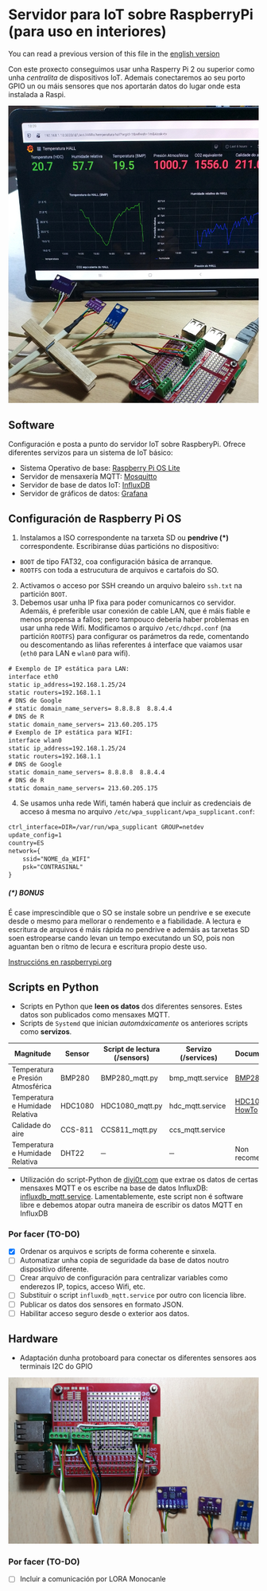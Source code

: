 # Servidor para IoT sobre RaspberryPi (para uso en interiores)
You can read a previous version of this file in the <a href="README_en.md">english version</a></p>

Con este proxecto conseguimos usar unha Rasperry Pi 2 ou superior como unha _centralita_ de dispositivos IoT. Ademais conectaremos ao seu porto GPIO un ou máis sensores que nos aportarán datos do lugar onde esta instalada a Raspi.

![Raspberry PI, sensores e Grafana](documentacion/imaxes/raspberry-sensors-and-grafana.jpg)

## Software
Configuración e posta a punto do servidor IoT sobre RaspberyPi. Ofrece diferentes servizos para un sistema de IoT básico:

* Sistema Operativo de base: [Raspberry Pi OS Lite](https://www.raspberrypi.org/software/)
* Servidor de mensaxería MQTT: [Mosquitto](https://mosquitto.org/)
* Servidor de base de datos IoT: [InfluxDB](https://www.influxdata.com/products/influxdb/)
* Servidor de gráficos de datos: [Grafana](https://grafana.com/)

## Configuración de Raspberry Pi OS
1. Instalamos a ISO correspondente na tarxeta SD ou __pendrive (*)__ correspondente. Escribiranse dúas particións no dispositivo:
  - `BOOT` de tipo FAT32, coa configuración básica de arranque.
  - `ROOTFS` con toda a estrucutura de arquivos e cartafois do SO.
2. Activamos o acceso por SSH creando un arquivo baleiro `ssh.txt` na partición `BOOT`.
3. Debemos usar unha IP fixa para poder comunicarnos co servidor. Ademáis, é preferible usar conexión de cable LAN, que é máis fiable e menos propensa a fallos; pero tampouco debería haber problemas en usar unha rede Wifi. Modificamos o arquivo `/etc/dhcpd.conf` (na partición `ROOTFS`) para configurar os parámetros da rede, comentando ou descomentando as liñas referentes á interface que vaiamos usar (`eth0` para LAN e `wlan0` para wifi).
```
# Exemplo de IP estática para LAN:
interface eth0
static ip_address=192.168.1.25/24
static routers=192.168.1.1
# DNS de Google
# static domain_name_servers= 8.8.8.8  8.8.4.4
# DNS de R
static domain_name_servers= 213.60.205.175
# Exemplo de IP estática para WIFI:
interface wlan0
static ip_address=192.168.1.25/24
static routers=192.168.1.1
# DNS de Google
static domain_name_servers= 8.8.8.8  8.8.4.4
# DNS de R
static domain_name_servers= 213.60.205.175
```

4. Se usamos unha rede Wifi, tamén haberá que incluir as credenciais de acceso á mesma no arquivo `/etc/wpa_supplicant/wpa_supplicant.conf`:
```
ctrl_interface=DIR=/var/run/wpa_supplicant GROUP=netdev
update_config=1
country=ES
network={
	ssid="NOME_da_WIFI"
	psk="CONTRASINAL"
}
```
##### (*) BONUS

É case imprescindible que o SO se instale sobre un pendrive e se execute desde o mesmo para mellorar o rendemento e a fiabilidade. A lectura e escritura de arquivos é máis rápida no pendrive e ademáis as tarxetas SD soen estropearse cando levan un tempo executando un SO, pois non aguantan ben o ritmo de lecura e escritura propio deste uso.

[Instruccións en raspberrypi.org](https://www.raspberrypi.org/documentation/hardware/raspberrypi/bootmodes/msd.md)

## Scripts en Python
* Scripts en Python que __leen os datos__ dos diferentes sensores. Estes datos son publicados como mensaxes MQTT.
* Scripts de `Systemd` que inician *automáxicamente* os anteriores scripts como **servizos**.

| Magnitude | Sensor | Script de lectura (/sensors) | Servizo (/services) | Documentación |
|---| --- | --- | --- | --- |
| Temperatura e Presión Atmosférica | BMP280 | BMP280_mqtt.py | bmp_mqtt.service | [BMP280 HowTo](documentacion/bmp280_howto.md) |
| Temperatura e Humidade Relativa | HDC1080 | HDC1080_mqtt.py | hdc_mqtt.service | [HDC1080 HowTo](documentacion/hdc1080_howto.md) |
| Calidade do aire | CCS-811 | CCS811_mqtt.py | ccs_mqtt.service |  |
| Temperatura e Humidade Relativa | DHT22 | ─ | ─ | Non recomendado

* Utilización do script-Python de [diyi0t.com](https://diyi0t.com/visualize-mqtt-data-with-influxdb-and-grafana/) que extrae os datos de certas mensaxes MQTT e os escribe na base de datos InfluxDB: [influxdb_mqtt.service](services/influxdb_mqtt.service). Lamentablemente, este script non é software libre e debemos atopar outra maneira de escribir os datos MQTT en InfluxDB
### Por facer (TO-DO)

- [x] Ordenar os arquivos e scripts de forma coherente e sinxela.
- [ ] Automatizar unha copia de seguridade da base de datos noutro dispositivo diferente.
- [ ] Crear arquivo de configuración para centralizar variables como enderezos IP, topics, acceso Wifi, etc.
- [ ] Substituir o script `influxdb_mqtt.service` por outro con licencia libre.
- [ ] Publicar os datos dos sensores en formato JSON.
- [ ] Habilitar acceso seguro desde o exterior aos datos.

## Hardware

* Adaptación dunha protoboard para conectar os diferentes sensores aos terminais I2C do GPIO

![Raspberry PI, escudo e sensores](documentacion/imaxes/raspberry-shield-and-sensors.jpg)

### Por facer (TO-DO)

- [ ] Incluir a comunicación por LORA Monocanle
